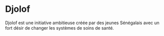 # Djolof
Djolof est une initiative ambitieuse créée par des jeunes Sénégalais avec un fort désir de changer les systèmes de soins de santé. 
